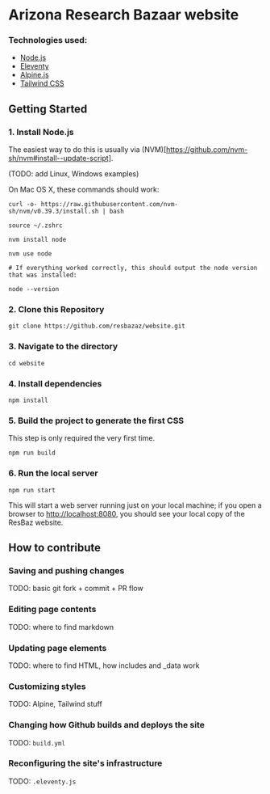 # Arizona Research Bazaar website

### Technologies used:

- [Node.js](https://nodejs.org/)
- [Eleventy](https://www.11ty.dev/)
- [Alpine.js](https://github.com/alpinejs/alpine)
- [Tailwind CSS](https://tailwindcss.com/)

## Getting Started

### 1\. Install Node.js

The easiest way to do this is usually via (NVM)[https://github.com/nvm-sh/nvm#install--update-script].

(TODO: add Linux, Windows examples)

On Mac OS X, these commands should work:

```
curl -o- https://raw.githubusercontent.com/nvm-sh/nvm/v0.39.3/install.sh | bash

source ~/.zshrc

nvm install node

nvm use node

# If everything worked correctly, this should output the node version that was installed:

node --version
```

### 2\. Clone this Repository

```
git clone https://github.com/resbazaz/website.git
```

### 3\. Navigate to the directory

```
cd website
```

### 4\. Install dependencies

```
npm install
```

### 5\. Build the project to generate the first CSS

This step is only required the very first time.

```
npm run build
```

### 6\. Run the local server

```
npm run start
```

This will start a web server running just on your local machine; if you open a browser to [http://localhost:8080](http://localhost:8080), you should see your local copy of the ResBaz website.

## How to contribute

### Saving and pushing changes

TODO: basic git fork + commit + PR flow

### Editing page contents

TODO: where to find markdown

### Updating page elements

TODO: where to find HTML, how includes and \_data work

### Customizing styles

TODO: Alpine, Tailwind stuff

### Changing how Github builds and deploys the site

TODO: `build.yml`

### Reconfiguring the site's infrastructure

TODO: `.eleventy.js`
